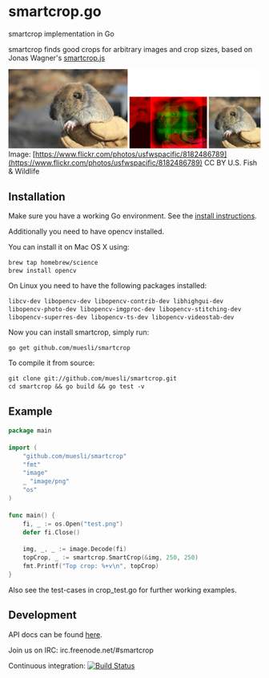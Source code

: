 smartcrop.go
============

smartcrop implementation in Go

smartcrop finds good crops for arbitrary images and crop sizes, based on Jonas Wagner's [smartcrop.js](https://github.com/jwagner/smartcrop.js)

![Example](./gopher_example.jpg)
Image: [https://www.flickr.com/photos/usfwspacific/8182486789](https://www.flickr.com/photos/usfwspacific/8182486789) CC BY U.S. Fish & Wildlife

## Installation

Make sure you have a working Go environment. See the [install instructions](http://golang.org/doc/install.html).

Additionally you need to have opencv installed. 

You can install it on Mac OS X using:
```
brew tap homebrew/science
brew install opencv
```

On Linux you need to have the following packages installed:
```
libcv-dev libopencv-dev libopencv-contrib-dev libhighgui-dev libopencv-photo-dev libopencv-imgproc-dev libopencv-stitching-dev libopencv-superres-dev libopencv-ts-dev libopencv-videostab-dev 
```

Now you can install smartcrop, simply run:

    go get github.com/muesli/smartcrop

To compile it from source:

    git clone git://github.com/muesli/smartcrop.git
    cd smartcrop && go build && go test -v

## Example
```go
package main

import (
	"github.com/muesli/smartcrop"
	"fmt"
	"image"
	_ "image/png"
	"os"
)

func main() {
	fi, _ := os.Open("test.png")
	defer fi.Close()

	img, _, _ := image.Decode(fi)
	topCrop, _ := smartcrop.SmartCrop(&img, 250, 250)
	fmt.Printf("Top crop: %+v\n", topCrop)
}
```

Also see the test-cases in crop_test.go for further working examples.

## Development
API docs can be found [here](http://godoc.org/github.com/muesli/smartcrop).

Join us on IRC: irc.freenode.net/#smartcrop

Continuous integration: [![Build Status](https://secure.travis-ci.org/muesli/smartcrop.png)](http://travis-ci.org/muesli/smartcrop)

